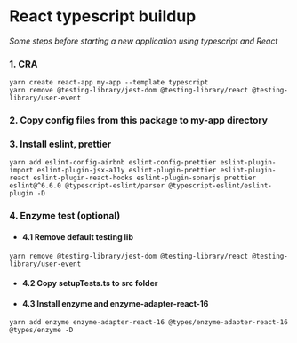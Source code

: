 # React typescript buildup

_Some steps before starting a new application using typescript and React_

### 1. CRA
```
yarn create react-app my-app --template typescript
yarn remove @testing-library/jest-dom @testing-library/react @testing-library/user-event
```

### 2. Copy config files from this package to my-app directory

### 3. Install eslint, prettier

```
yarn add eslint-config-airbnb eslint-config-prettier eslint-plugin-import eslint-plugin-jsx-a11y eslint-plugin-prettier eslint-plugin-react eslint-plugin-react-hooks eslint-plugin-sonarjs prettier eslint@^6.6.0 @typescript-eslint/parser @typescript-eslint/eslint-plugin -D
```

### 4. Enzyme test (optional)

* #### 4.1 Remove default testing lib
```
yarn remove @testing-library/jest-dom @testing-library/react @testing-library/user-event
```
* #### 4.2 Copy setupTests.ts to src folder
* #### 4.3 Install enzyme and enzyme-adapter-react-16
```
yarn add enzyme enzyme-adapter-react-16 @types/enzyme-adapter-react-16 @types/enzyme -D
```
